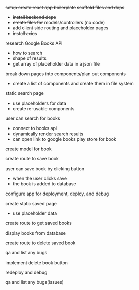 ~~setup create react app boilerplate~~
~~scaffold files and deps~~

- ~~install backend deps~~
- ~~create files for~~ models/controllers (no code)
- ~~add client side~~ routing and placeholder pages
- ~~install axios~~

research Google Books API

- how to search
- shape of results
- get array of placeholder data in a json file

break down pages into components/plan out components

- create a list of components and create them in file system

static search page

- use placeholders for data
- create re-usable components

user can search for books

- connect to books api
- dynamically render search results
- can open link to google books play store for book

create model for book

create route to save book

user can save book by clicking button

- when the user clicks save
- the book is added to database

configure app for deployment, deploy, and debug

create static saved page

- use placeholder data

create route to get saved books

display books from database

create route to delete saved book

qa and list any bugs

implement delete book button

redeploy and debug

qa and list any bugs(issues)
